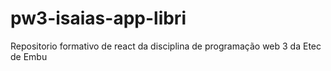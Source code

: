 # pw3-isaias-app-libri
Repositorio formativo de react da disciplina de programação web 3 da Etec de Embu
